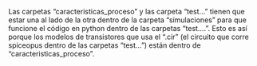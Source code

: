 Las carpetas “caracteristicas_proceso” y las carpeta “test…” tienen que estar una al lado de la otra dentro de la carpeta “simulaciones” para que funcione el código en python dentro de las carpetas “test….”. Esto es así porque los modelos de transistores que usa el “.cir”  (el circuito que corre spiceopus dentro de las carpetas “test...”)  están dentro de “caracteristicas_proceso”.